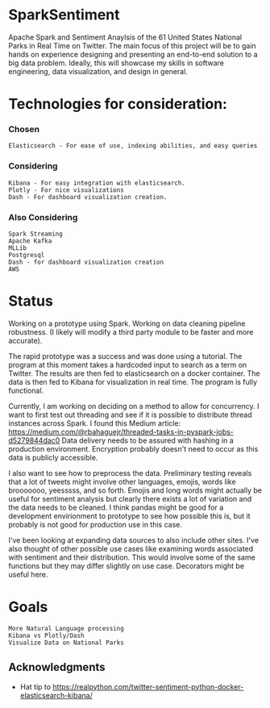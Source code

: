 # SparkSentiment

Apache Spark and Sentiment Anaylsis of the 61 United States National Parks in Real Time on Twitter. The main focus of this project will be to gain hands on experience designing and presenting an end-to-end solution to a big data problem. Ideally, this will showcase my skills in software engineering, data visualization, and design in general.

# Technologies for consideration:

### Chosen

```
Elasticsearch - For ease of use, indexing abilities, and easy queries
```

### Considering

```
Kibana - For easy integration with elasticsearch.
Plotly - For nice visualizations
Dash - For dashboard visualization creation.
```

### Also Considering

```
Spark Streaming
Apache Kafka
MLLib
Postgresql
Dash - for dashboard visualization creation
AWS
```

# Status

Working on a prototype using Spark.
Working on data cleaning pipeline robustness. (I likely will modify a third party module to be faster and more accurate).

The rapid prototype was a success and was done using a tutorial. The program at this moment takes a hardcoded input to search as a term on Twitter. The results are then fed to elasticsearch on a docker container. The data is then fed to Kibana for visualization in real time. The program is fully functional. 

Currently, I am working on deciding on a method to allow for concurrency. I want to first test out threading and see if it is possible to distribute thread instances across Spark. I found this Medium article: https://medium.com/@rbahaguejr/threaded-tasks-in-pyspark-jobs-d5279844dac0 Data delivery needs to be assured with hashing in a production environment. Encryption probably doesn't need to occur as this data is publicly accessible. 

I also want to see how to preprocess the data. Preliminary testing reveals that a lot of tweets might involve other languages, emojis, words like brooooooo, yeesssss, and so forth. Emojis and long words might actually be useful for sentiment analysis but clearly there exists a lot of variation and the data needs to be cleaned. I think pandas might be good for a development envirionment to prototype to see how possible this is, but it probably is not good for production use in this case.

I've been looking at expanding data sources to also include other sites. I've also thought of other possible use cases like examining words associated with sentiment and their distribution. This would involve some of the same functions but they may differ slightly on use case. Decorators might be useful here.

# Goals

```
More Natural Language processing
Kibana vs Plotly/Dash
Visualize Data on National Parks
```

## Acknowledgments

* Hat tip to https://realpython.com/twitter-sentiment-python-docker-elasticsearch-kibana/


